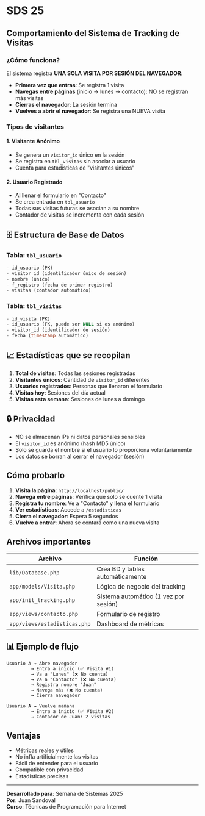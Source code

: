 # SDS 25


##  Comportamiento del Sistema de Tracking de Visitas

### ¿Cómo funciona?

El sistema registra **UNA SOLA VISITA POR SESIÓN DEL NAVEGADOR**:

-  **Primera vez que entras**: Se registra 1 visita
-  **Navegas entre páginas** (inicio → lunes → contacto): NO se registran más visitas
-  **Cierras el navegador**: La sesión termina
-  **Vuelves a abrir el navegador**: Se registra una NUEVA visita

### Tipos de visitantes

#### 1. **Visitante Anónimo**
- Se genera un `visitor_id` único en la sesión
- Se registra en `tbl_visitas` sin asociar a usuario
- Cuenta para estadísticas de "visitantes únicos"

#### 2. **Usuario Registrado**
- Al llenar el formulario en "Contacto"
- Se crea entrada en `tbl_usuario`
- Todas sus visitas futuras se asocian a su nombre
- Contador de visitas se incrementa con cada sesión

## 🗄️ Estructura de Base de Datos

### Tabla: `tbl_usuario`
```sql
- id_usuario (PK)
- visitor_id (identificador único de sesión)
- nombre (único)
- f_registro (fecha de primer registro)
- visitas (contador automático)
```

### Tabla: `tbl_visitas`
```sql
- id_visita (PK)
- id_usuario (FK, puede ser NULL si es anónimo)
- visitor_id (identificador de sesión)
- fecha (timestamp automático)
```

## 📈 Estadísticas que se recopilan

1. **Total de visitas**: Todas las sesiones registradas
2. **Visitantes únicos**: Cantidad de `visitor_id` diferentes
3. **Usuarios registrados**: Personas que llenaron el formulario
4. **Visitas hoy**: Sesiones del día actual
5. **Visitas esta semana**: Sesiones de lunes a domingo

## 🔒 Privacidad

-  NO se almacenan IPs ni datos personales sensibles
-  El `visitor_id` es anónimo (hash MD5 único)
-  Solo se guarda el nombre si el usuario lo proporciona voluntariamente
-  Los datos se borran al cerrar el navegador (sesión)

##  Cómo probarlo

1. **Visita la página**: `http://localhost/public/`
2. **Navega entre páginas**: Verifica que solo se cuente 1 visita
3. **Registra tu nombre**: Ve a "Contacto" y llena el formulario
4. **Ver estadísticas**: Accede a `/estadisticas`
5. **Cierra el navegador**: Espera 5 segundos
6. **Vuelve a entrar**: Ahora se contará como una nueva visita

##  Archivos importantes

| Archivo                      | Función                               |
| ---------------------------- | ------------------------------------- |
| `lib/Database.php`           | Crea BD y tablas automáticamente      |
| `app/models/Visita.php`      | Lógica de negocio del tracking        |
| `app/init_tracking.php`      | Sistema automático (1 vez por sesión) |
| `app/views/contacto.php`     | Formulario de registro                |
| `app/views/estadisticas.php` | Dashboard de métricas                 |


## 📊 Ejemplo de flujo

```
Usuario A → Abre navegador
         → Entra a inicio (✅ Visita #1)
         → Va a "Lunes" (❌ No cuenta)
         → Va a "Contacto" (❌ No cuenta)
         → Registra nombre "Juan"
         → Navega más (❌ No cuenta)
         → Cierra navegador
         
Usuario A → Vuelve mañana
         → Entra a inicio (✅ Visita #2)
         → Contador de Juan: 2 visitas
```

##  Ventajas

-  Métricas reales y útiles
-  No infla artificialmente las visitas
-  Fácil de entender para el usuario
-  Compatible con privacidad
-  Estadísticas precisas

---

**Desarrollado para**: Semana de Sistemas 2025  
**Por**: Juan Sandoval  
**Curso**: Técnicas de Programación para Internet
